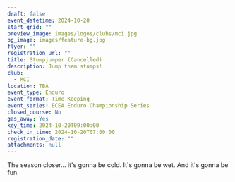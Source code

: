 ```yaml
---
draft: false
event_datetime: 2024-10-20
start_grid: ""
preview_image: images/logos/clubs/mci.jpg
bg_image: images/feature-bg.jpg
flyer: ""
registration_url: ""
title: Stumpjumper (Cancelled)
description: Jump them stumps!
club:
  - MCI
location: TBA
event_type: Enduro
event_format: Time Keeping
event_series: ECEA Enduro Championship Series
closed_course: No
gas_away: Yes
key_time: 2024-10-20T09:00:00
check_in_time: 2024-10-20T07:00:00
registration_date: ""
attachments: null
---
```


The season closer... it's gonna be cold. It's gonna be wet. And it's gonna be fun.